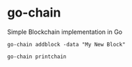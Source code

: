 # go-chain
Simple Blockchain implementation in Go

`go-chain addblock -data "My New Block"`

`go-chain printchain`
